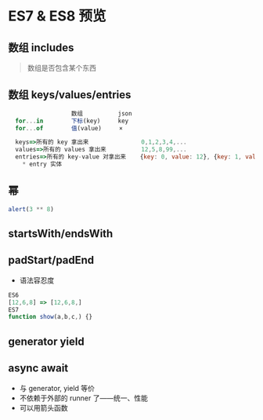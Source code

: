 # ES7 & ES8 预览

## 数组 includes

> 数组是否包含某个东西

## 数组 keys/values/entries

```js
                  数组          json
  for...in        下标(key)     key
  for...of        值(value)     ×

  keys=>所有的 key 拿出来               0,1,2,3,4,...
  values=>所有的 values 拿出来          12,5,8,99,...
  entries=>所有的 key-value 对拿出来    {key: 0, value: 12}, {key: 1, value: 5}, ...
    * entry 实体
```

## 幂

```js
alert(3 ** 8)
```

## startsWith/endsWith

## padStart/padEnd

- 语法容忍度

```js
ES6
[12,6,8] => [12,6,8,]
ES7
function show(a,b,c,) {}
```

## generator yield

## async await

- 与 generator, yield 等价
- 不依赖于外部的 runner 了——统一、性能
- 可以用箭头函数

